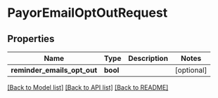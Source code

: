 # PayorEmailOptOutRequest

## Properties
Name | Type | Description | Notes
------------ | ------------- | ------------- | -------------
**reminder_emails_opt_out** | **bool** |  | [optional] 

[[Back to Model list]](../README.md#documentation-for-models) [[Back to API list]](../README.md#documentation-for-api-endpoints) [[Back to README]](../README.md)


